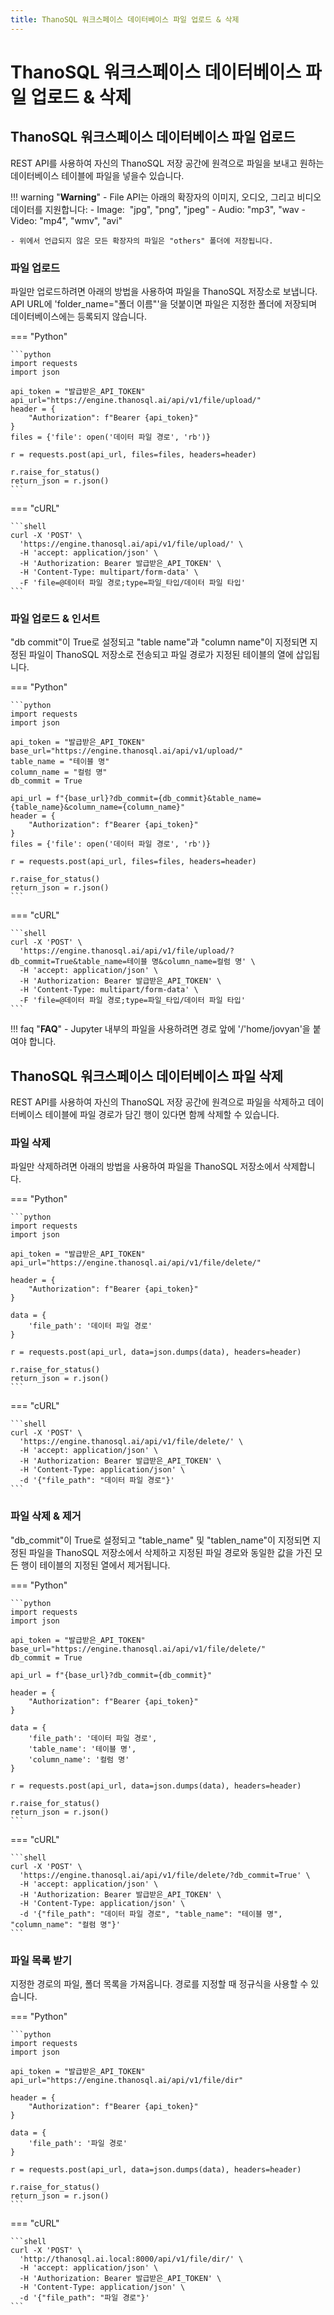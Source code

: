 ```yaml
---
title: ThanoSQL 워크스페이스 데이터베이스 파일 업로드 & 삭제
---
```


# __ThanoSQL 워크스페이스 데이터베이스 파일 업로드 & 삭제__

## __ThanoSQL 워크스페이스 데이터베이스 파일 업로드__

REST API를 사용하여 자신의 ThanoSQL 저장 공간에 원격으로 파일을 보내고 원하는 데이터베이스 테이블에 파일을 넣을수 있습니다.

!!! warning "__Warning__"
    - File API는 아래의 확장자의 이미지, 오디오, 그리고 비디오 데이터를 지원합니다:
        - Image:  "jpg", "png", "jpeg"
        - Audio: "mp3", "wav
        - Video: "mp4", "wmv", "avi"

    - 위에서 언급되지 않은 모든 확장자의 파일은 "others" 폴더에 저장됩니다. 


### __파일 업로드__

파일만 업로드하려면 아래의 방법을 사용하여 파일을 ThanoSQL 저장소로 보냅니다.
API URL에 'folder_name="폴더 이름"'을 덧붙이면 파일은 지정한 폴더에 저장되며 데이터베이스에는 등록되지 않습니다.

=== "Python"

    ```python
    import requests
    import json

    api_token = "발급받은_API_TOKEN"
    api_url="https://engine.thanosql.ai/api/v1/file/upload/"
    header = {
        "Authorization": f"Bearer {api_token}"
    }
    files = {'file': open('데이터 파일 경로', 'rb')}

    r = requests.post(api_url, files=files, headers=header)

    r.raise_for_status()
    return_json = r.json()
    ```

=== "cURL"

    ```shell
    curl -X 'POST' \
      'https://engine.thanosql.ai/api/v1/file/upload/' \
      -H 'accept: application/json' \
      -H 'Authorization: Bearer 발급받은_API_TOKEN' \
      -H 'Content-Type: multipart/form-data' \
      -F 'file=@데이터 파일 경로;type=파일_타입/데이터 파일 타입'
    ```

### __파일 업로드 & 인서트__

"db commit"이 True로 설정되고 "table name"과 "column name"이 지정되면 지정된 파일이 ThanoSQL 저장소로 전송되고 파일 경로가 지정된 테이블의 열에 삽입됩니다.

=== "Python"

    ```python
    import requests
    import json

    api_token = "발급받은_API_TOKEN"
    base_url="https://engine.thanosql.ai/api/v1/upload/"
    table_name = "테이블 명"
    column_name = "컬럼 명"
    db_commit = True 

    api_url = f"{base_url}?db_commit={db_commit}&table_name={table_name}&column_name={column_name}"
    header = {
        "Authorization": f"Bearer {api_token}"
    }
    files = {'file': open('데이터 파일 경로', 'rb')}

    r = requests.post(api_url, files=files, headers=header)

    r.raise_for_status()
    return_json = r.json()
    ```

=== "cURL"

    ```shell 
    curl -X 'POST' \
      'https://engine.thanosql.ai/api/v1/file/upload/?db_commit=True&table_name=테이블 명&column_name=컬럼 명' \
      -H 'accept: application/json' \
      -H 'Authorization: Bearer 발급받은_API_TOKEN' \
      -H 'Content-Type: multipart/form-data' \
      -F 'file=@데이터 파일 경로;type=파일_타입/데이터 파일 타입'
    ```

!!! faq "__FAQ__"
    - Jupyter 내부의 파일을 사용하려면 경로 앞에 '/'home/jovyan'을 붙여야 합니다.



## __ThanoSQL 워크스페이스 데이터베이스 파일 삭제__

REST API를 사용하여 자신의 ThanoSQL 저장 공간에 원격으로 파일을 삭제하고 데이터베이스 테이블에 파일 경로가 담긴 행이 있다면 함께 삭제할 수 있습니다.

### __파일 삭제__

파일만 삭제하려면 아래의 방법을 사용하여 파일을 ThanoSQL 저장소에서 삭제합니다.

=== "Python"

    ```python
    import requests
    import json

    api_token = "발급받은_API_TOKEN"
    api_url="https://engine.thanosql.ai/api/v1/file/delete/"

    header = {
        "Authorization": f"Bearer {api_token}"
    }

    data = {
        'file_path': '데이터 파일 경로'
    }

    r = requests.post(api_url, data=json.dumps(data), headers=header)

    r.raise_for_status()
    return_json = r.json()
    ```

=== "cURL"

    ```shell
    curl -X 'POST' \
      'https://engine.thanosql.ai/api/v1/file/delete/' \
      -H 'accept: application/json' \
      -H 'Authorization: Bearer 발급받은_API_TOKEN' \
      -H 'Content-Type: application/json' \
      -d '{"file_path": "데이터 파일 경로"}'
    ```

### __파일 삭제 & 제거__

"db_commit"이 True로 설정되고 "table_name" 및 "tablen_name"이 지정되면 지정된 파일을 ThanoSQL 저장소에서 삭제하고 지정된 파일 경로와 동일한 값을 가진 모든 행이 테이블의 지정된 열에서 제거됩니다.


=== "Python"

    ```python 
    import requests
    import json

    api_token = "발급받은_API_TOKEN"
    base_url="https://engine.thanosql.ai/api/v1/file/delete/"
    db_commit = True 

    api_url = f"{base_url}?db_commit={db_commit}"

    header = {
        "Authorization": f"Bearer {api_token}"
    }

    data = {
        'file_path': '데이터 파일 경로',
        'table_name': '테이블 명',
        'column_name': '컬럼 명'
    }

    r = requests.post(api_url, data=json.dumps(data), headers=header)

    r.raise_for_status()
    return_json = r.json()
    ```

=== "cURL"

    ```shell
    curl -X 'POST' \
      'https://engine.thanosql.ai/api/v1/file/delete/?db_commit=True' \
      -H 'accept: application/json' \
      -H 'Authorization: Bearer 발급받은_API_TOKEN' \
      -H 'Content-Type: application/json' \
      -d '{"file_path": "데이터 파일 경로", "table_name": "테이블 명", "column_name": "컬럼 명"}'
    ```


### __파일 목록 받기__

지정한 경로의 파일, 폴더 목록을 가져옵니다. 경로를 지정할 때 정규식을 사용할 수 있습니다.

=== "Python"

    ```python 
    import requests
    import json

    api_token = "발급받은_API_TOKEN"
    api_url="https://engine.thanosql.ai/api/v1/file/dir"

    header = {
        "Authorization": f"Bearer {api_token}"
    }

    data = {
        'file_path': '파일 경로'
    }

    r = requests.post(api_url, data=json.dumps(data), headers=header)

    r.raise_for_status()
    return_json = r.json()
    ```

=== "cURL"

    ```shell
    curl -X 'POST' \
      'http://thanosql.ai.local:8000/api/v1/file/dir/' \
      -H 'accept: application/json' \
      -H 'Authorization: Bearer 발급받은_API_TOKEN' \
      -H 'Content-Type: application/json' \
      -d '{"file_path": "파일 경로"}'
    ```

